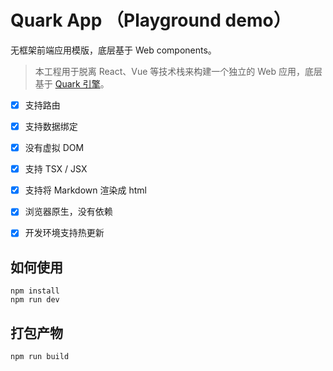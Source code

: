 # Quark App （Playground demo）

无框架前端应用模版，底层基于 Web components。

> 本工程用于脱离 React、Vue 等技术栈来构建一个独立的 Web 应用，底层基于 [Quark 引擎](https://github.com/hellof2e/quark)。

- [x] 支持路由
- [x] 支持数据绑定
- [x] 没有虚拟 DOM
- [x] 支持 TSX / JSX
- [x] 支持将 Markdown 渲染成 html
- [x] 浏览器原生，没有依赖
- [x] 开发环境支持热更新


## 如何使用

```
npm install
npm run dev
```

## 打包产物

```
npm run build
```
